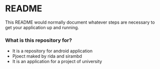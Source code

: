 # README #

This README would normally document whatever steps are necessary to get your application up and running.

### What is this repository for? ###

* It is a repository for android application
* Pjoect maked by rida and sirambd
* It is an application for a project of university
